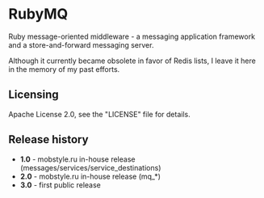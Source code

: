 RubyMQ
======

Ruby message-oriented middleware - a messaging application framework and a store-and-forward messaging server.

Although it currently became obsolete in favor of Redis lists, I leave it here in the memory of my past efforts.


Licensing
---------
Apache License 2.0, see the "LICENSE" file for details.


Release history
---------------
* **1.0** - mobstyle.ru in-house release (messages/services/service_destinations)
* **2.0** - mobstyle.ru in-house release (mq_*)
* **3.0** - first public release
